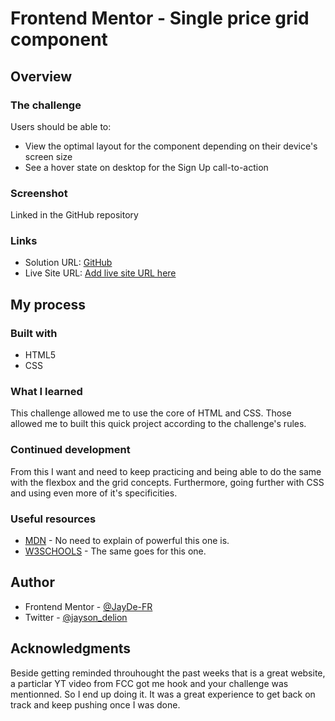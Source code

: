 # Frontend Mentor - Single price grid component

## Overview

### The challenge

Users should be able to:

- View the optimal layout for the component depending on their device's screen size
- See a hover state on desktop for the Sign Up call-to-action

### Screenshot

Linked in the GitHub repository

### Links

- Solution URL: [GitHub](https://github.com/JayDe-FR/pricing-card-fe-mentor-chall.git)
- Live Site URL: [Add live site URL here](https://jayde-fr.github.io/pricing-card-fe-mentor-chall/)

## My process

### Built with

- HTML5
- CSS

### What I learned

This challenge allowed me to use the core of HTML and CSS.
Those allowed me to built this quick project according to the challenge's rules.

### Continued development

From this I want and need to keep practicing and being able to do the same with the flexbox and the grid concepts.
Furthermore, going further with CSS and using even more of it's specificities.

### Useful resources

- [MDN](https://developer.mozilla.org/en-US/) - No need to explain of powerful this one is.
- [W3SCHOOLS](https://www.w3schools.com/) - The same goes for this one.

## Author

- Frontend Mentor - [@JayDe-FR](https://www.frontendmentor.io/profile/JayDe-FR)
- Twitter - [@jayson_delion](https://www.twitter.com/@jayson_delion)

## Acknowledgments

Beside getting reminded throuhought the past weeks that [](https://www.frontendmentor.io) is a great website, a particlar YT video from FCC got me hook and your challenge was mentionned.
So I end up doing it.
It was a great experience to get back on track and keep pushing once I was done.
